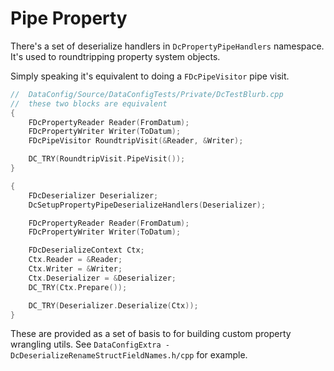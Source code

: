 # Pipe Property

There's a set of deserialize handlers in `DcPropertyPipeHandlers` namespace. It's used to roundtripping property system objects.

Simply speaking it's equivalent to doing a `FDcPipeVisitor`  pipe visit.

```c++
//  DataConfig/Source/DataConfigTests/Private/DcTestBlurb.cpp
//  these two blocks are equivalent
{
    FDcPropertyReader Reader(FromDatum);
    FDcPropertyWriter Writer(ToDatum);
    FDcPipeVisitor RoundtripVisit(&Reader, &Writer);

    DC_TRY(RoundtripVisit.PipeVisit());
}

{
    FDcDeserializer Deserializer;
    DcSetupPropertyPipeDeserializeHandlers(Deserializer);

    FDcPropertyReader Reader(FromDatum);
    FDcPropertyWriter Writer(ToDatum);

    FDcDeserializeContext Ctx;
    Ctx.Reader = &Reader;
    Ctx.Writer = &Writer;
    Ctx.Deserializer = &Deserializer;
    DC_TRY(Ctx.Prepare());

    DC_TRY(Deserializer.Deserialize(Ctx));
}
```

These are provided as a set of basis to for building custom property wrangling utils. See `DataConfigExtra - DcDeserializeRenameStructFieldNames.h/cpp` for example.